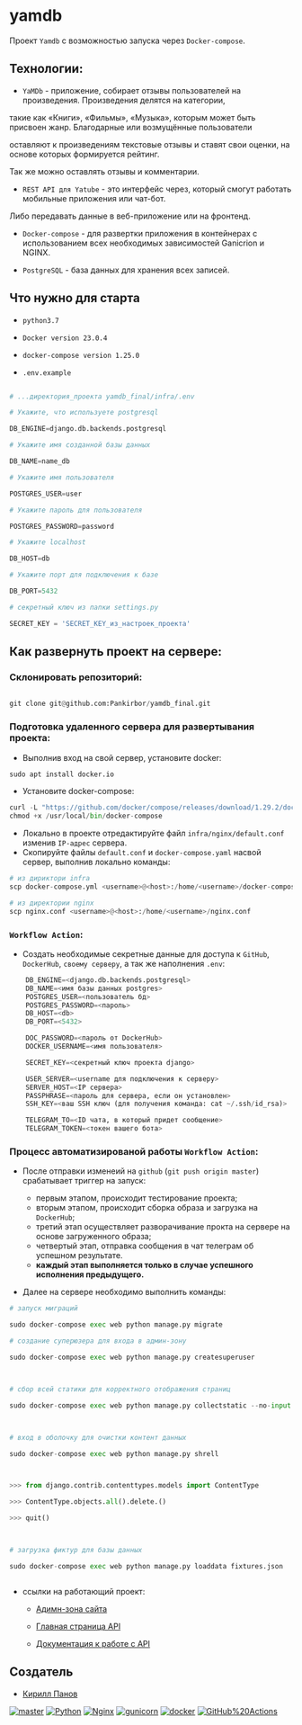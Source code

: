 # yamdb



Проект `Yamdb` с возможностью запуска через `Docker-compose`.



## Технологии:

- `YaMDb` - приложение, собирает отзывы пользователей на произведения. Произведения делятся на категории,

 такие как «Книги», «Фильмы», «Музыка», которым может быть присвоен жанр. Благодарные или возмущённые пользователи

оставляют к произведениям текстовые отзывы и ставят свои оценки, на основе которых формируется рейтинг.

Так же можно оставлять отзывы и комментарии.

- `REST API для Yatube` - это интерфейс через, который смогут работать мобильные приложения или чат-бот.

 Либо передавать данные в веб-приложение или на фронтенд.

- `Docker-compose` - для развертки приложения в контейнерах с использованием всех необходимых зависимостей Ganicrion и NGINX.

- `PostgreSQL` - база данных для хранения всех записей.



## Что нужно для старта

- `python3.7`

- `Docker version 23.0.4`

- `docker-compose version 1.25.0`

- `.env.example`


```python

# ...директория_проекта yamdb_final/infra/.env

# Укажите, что используете postgresql

DB_ENGINE=django.db.backends.postgresql

# Укажите имя созданной базы данных

DB_NAME=name_db

# Укажите имя пользователя

POSTGRES_USER=user

# Укажите пароль для пользователя

POSTGRES_PASSWORD=password

# Укажите localhost

DB_HOST=db

# Укажите порт для подключения к базе

DB_PORT=5432

# секретный ключ из папки settings.py

SECRET_KEY = 'SECRET_KEY_из_настроек_проекта'

```



## Как развернуть проект на сервере:

### Склонировать репозиторий:

```python

git clone git@github.com:Pankirbor/yamdb_final.git

```
### Подготовка удаленного сервера для развертывания проекта:
- Выполнив вход на свой сервер, установите docker:

```python
sudo apt install docker.io
```
- Установите docker-compose:

```python
curl -L "https://github.com/docker/compose/releases/download/1.29.2/docker-compose-$(uname -s)-$(uname -m)" -o /usr/local/bin/docker-compose
chmod +x /usr/local/bin/docker-compose
```
- Локально в проекте отредактируйте файл `infra/nginx/default.conf` изменив `IP-адрес` сервера.
- Скопируйте файлы `default.conf` и `docker-compose.yaml` насвой сервер, выполнив локально команды:

```python
# из дириктори infra
scp docker-compose.yml <username>@<host>:/home/<username>/docker-compose.yml

# из директории nginx
scp nginx.conf <username>@<host>:/home/<username>/nginx.conf
```
### `Workflow Action`:
- Создать необходимые секретные данные для доступа к `GitHub`, `DockerHub`, `своему серверу`, а так же наполнения `.env`:

```python
    DB_ENGINE=<django.db.backends.postgresql>
    DB_NAME=<имя базы данных postgres>
    POSTGRES_USER=<пользователь бд>
    POSTGRES_PASSWORD=<пароль>
    DB_HOST=<db>
    DB_PORT=<5432>

    DOC_PASSWORD=<пароль от DockerHub>
    DOCKER_USERNAME=<имя пользователя>

    SECRET_KEY=<секретный ключ проекта django>

    USER_SERVER=<username для подключения к серверу>
    SERVER_HOST=<IP сервера>
    PASSPHRASE=<пароль для сервера, если он установлен>
    SSH_KEY=<ваш SSH ключ (для получения команда: cat ~/.ssh/id_rsa)>

    TELEGRAM_TO=<ID чата, в который придет сообщение>
    TELEGRAM_TOKEN=<токен вашего бота>
```
### Процесс автоматизированой работы `Workflow Action`:
- После отправки изменеий на `github` (`git push origin master`) срабатывает триггер на запуск:
    - первым этапом, происходит тестирование проекта;
    - вторым этапом, происходит сборка образа и загрузка на `DockerHub`;
    - третий этап осуществляет разворачивание прокта на сервере на основе загруженного образа;
    - четвертый этап, отправка сообщения в чат телеграм об успешном результате.
    - **каждый этап выполняется только в случае успешного исполнения предыдущего.**

- Далее на сервере необходимо выполнить команды:

```python
# запуск миграций

sudo docker-compose exec web python manage.py migrate

# создание суперюзера для входа в админ-зону

sudo docker-compose exec web python manage.py createsuperuser



# сбор всей статики для корректного отображения страниц

sudo docker-compose exec web python manage.py collectstatic --no-input



# вход в оболочку для очистки контент данных

sudo docker-compose exec web python manage.py shrell



>>> from django.contrib.contenttypes.models import ContentType

>>> ContentType.objects.all().delete.()

>>> quit()



# загрузка фиктур для базы данных

sudo docker-compose exec web python manage.py loaddata fixtures.json



```

- ссылки на работающий проект:

    - [Адимн-зона сайта](http://yamdbkirill.sytes.net/admin/)

    - [Главная страница API](http://yamdbkirill.sytes.net/api/v1/)

    - [Документация к работе с API](http://yamdbkirill.sytes.net/redoc/)



## Создатель

- [Кирилл Панов](https://github.com/pankirbor)



[![master](https://github.com/pankirbor/yamdb_final/actions/workflows/yamdb_workflow.yml/badge.svg?branch=master)](https://github.com/Pankirbor/yamdb_final/actions)
[![Python](https://img.shields.io/badge/-Python-464646?style=flat-square&logo=Python)](https://www.python.org/)
[![Nginx](https://img.shields.io/badge/-NGINX-464646?style=flat-square&logo=NGINX)](https://nginx.org/ru/)
[![gunicorn](https://img.shields.io/badge/-gunicorn-464646?style=flat-square&logo=gunicorn)](https://gunicorn.org/)
[![docker](https://img.shields.io/badge/-Docker-464646?style=flat-square&logo=docker)](https://www.docker.com/)
[![GitHub%20Actions](https://img.shields.io/badge/-GitHub%20Actions-464646?style=flat-square&logo=GitHub%20actions)](https://github.com/features/actions)
